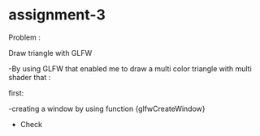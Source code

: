 # assignment-3

Problem :

Draw triangle with GLFW

-By using GLFW that enabled me to draw a multi color triangle with multi shader that :

first:

-creating a window by using function
  {glfwCreateWindow}
  
- Check 



